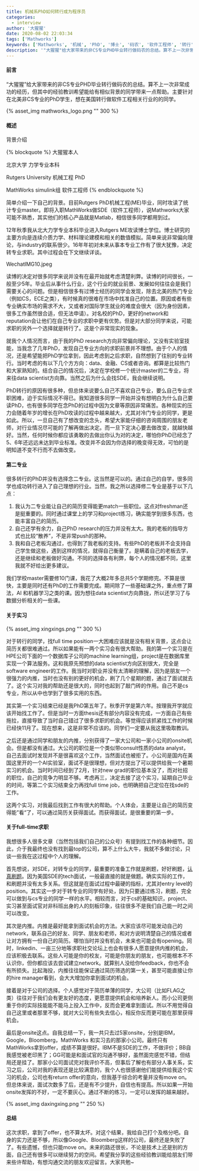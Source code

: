 ```yaml
---
title: 机械系PhD如何转行成为程序员
categories:
  - interview
author: '大猩猩'
date: 2020-08-02 22:03:34
tags: ['Mathworks']
keywords: ['Mathworks', '机械', 'PhD', '博士', '码农', '软件工程师', '转行']
description: '"大猩猩"给大家带来的非CS专业PHD毕业转行做码农的总结。算不上⼀次非常成功的经历，但其中的经验教训希望能给有相似背景的同学带来⼀点帮助。主要针对在北美非CS专业的PhD学⽣，想在美国转行做软件工程相关行业的的同学。'
---
```

#### 前言
“大猩猩”给大家带来的非CS专业PHD毕业转行做码农的总结。算不上⼀次非常成功的经历，但其中的经验教训希望能给有相似背景的同学带来⼀点帮助。主要针对在北美非CS专业的PhD学⽣，想在美国转行做软件工程相关行业的的同学。

{% asset_img mathworks_logo.png "" 300 %}
<!--more-->

#### 概述
背景介绍

{% blockquote %}
大猩猩本人

北京大学 力学专业本科

Rutgers University 机械工程 PhD

MathWorks simulink组 软件工程师
{% endblockquote %}

简单介绍一下自己的背景。目前Rutgers PhD机械工程(ME)毕业，同时攻读了统计专业master。即将入职MathWorks做SDE（软件工程师），说Mathworks大家可能不熟悉，其实他们的核心产品就是Matlab，相信很多同学都用到过。

12年秋季我从北大力学专业本科毕业进入Rutgers ME攻读博士学位。博士研究的主要方向是连续介质力学、材料理论建模和相关的数值模拟。简单来说非常偏向理论，与industry的联系很少。16年年初对未来从事本专业工作有了很大犹豫，决定转专业求职。其中过程会在下文继续详谈。


WechatIMG10.jpeg



读博的决定对很多同学来说并没有在最开始就考虑清楚利弊。读博的时间很长，一般至少5年。毕业后从事什么行业，这个行业的就业前景、发展如何往往会是我们需要关心的问题。但是相信很多有过博士经历的同学会发现，除去北美的热门专业（例如CS，ECE之类），有时候真的很难在市场中找准自己的位置。原因或者有些专业确实市场的需求不大，又或者对国际学生就业的难度会很大（因为身份因素，很多工作虽然很合适，但无法申请）。对名校的PhD，更好的network和reputation会让他们在自己专业的求职中更有优势。但是对大部分同学来说，可能求职的另外一个选择就是转行了。这是个⾮常现实的现象。

就我个人情况而言，由于我的PhD research方向非常偏向理论，又没有实验室技能，当我念了几年PhD，发现自己专业方向的求职前景并不理想。由于个人的情况，还是希望能把PhD学位拿到，因此考虑到之后求职，自然想到了往别的专业转行。当时考虑的有以下几个⽅方向：data、金融、CS或者咨询。都算是比较热门和大家熟知的。结合自己的情况后，决定在学校修一个统计master的二专业，将来往data scientist方向靠。当然之后为什么会找SDE，我会继续说明。

PhD转行的原因有很多种，但总体来说要么自己不喜欢自己专业，要么⾃己专业求职困难，迫于实际情况不得已。我知道很多同学一开始并没有想明白为什么自己要读PhD，也有很多同学在念PhD的过程中因为文章等原因非常痛苦。各种现实的压力会随着年岁的增长在PhD攻读的过程中越来越大，尤其对冷门专业的同学，更是如此。所以，一旦自己有了想改变的念头，希望大家能仔细的咨询周围的朋友老师，对行业情况尽可能的了解再做出决定。而一旦下定决心要去做改变，就越快越好。当然，任何时候你都应该勇敢的去做出你认为对的决定，哪怕你PhD已经念了5、6年还远远未达到毕业标准。改变并不会因为你选择的晚变得无效，可怕的是明知道不变不行而不去做改变。

#### 第二专业
很多转行的PhD并没有选择念二专业。这当然是可以的。通过自己的⾃学，很多同学也成功转行进入了自己理想的行业。当然，我之所以选择修二专业是基于以下几点：
1. 我认为二专业能让自己的简历变得能更match一些职位。这点对freshman还是挺重要的。同时通过课堂上的学习和project练习，确实能学到很多东西，也能丰富自己的简历。
2. 自己还学有余力，自己PhD research的压力并没有太大。我的老板的指导方式也比较“散养”，不是非常push的那种。
3. 我和自⼰老板沟通过，也得到了我老板的支持。有些PhD的老板并不会支持自己学生做这些，遇到这样的情况，就得自⼰衡量了。是瞒着自己的老板去学，还是继续和老板做好沟通。不同的选择各有利弊，每个人的情况都不同，这里我就不好给出更多建议。

我们学校master需要修10门课，我花了大概2年多总共5个学期修完。不算是很快，主要是同时还有PhD的工作需要完成。期间除了一些基础课之外，重点修了算法，AI 和机器学习之类的课。因为想往data scientist方向靠拢，所以还学习了与数据分析相关的一些课。

#### 关于实习
{% asset_img xingxings.png "" 300 %}

对于转行的同学，找full time position一大困难应该就是没有相关背景，这点会让简历关都很难通过。所以如果能有一两个实习会有很大帮助。我的第一个实习是在HPE公司下面的一个数据库子公司的machine learning组，project是在数据库里实现一个算法服务。这和我原先预想的data scientist方向区别很大，完全是software engineer的工作。我当时对职业并没有太清晰的理解，因为是朋友⼀个很强力的内推，当时也没有别的更好的机会，刷了几个星期的题，通过了面试就去了。这个实习对我的帮助还是很大的，同时也起到了敲门砖的作用。自⼰不是cs专业，所以从中也学到了很多实用的东西。

其实第一个实习结束已经是我PhD第五年了。秋季开学是第六年。按理我开学就应该开始找工作了。但是当时一方⾯thesis还有部分内容没有完成，一方面自己有些拖拉，直接导致了当时自己错过了很多求职的机会。等觉得应该抓紧找工作的时候已经快11月了。现在想来，这是非常不应该的。同学们⼀定要从我这里吸取教训。

之后还是通过同学和朋友的内推，分别获得了一家大公司和一家小公司的onsite机会。但是都没有通过。大公司的职位是一个类似带consult性质的data analyst，自己去面试时发现并不是很喜欢这个工作，当然面试也被拒了。小公司是国内在美国这里开的一个AI实验室，面试不是很理想，但对方提出了可以提供给我一个暑期实习的机会。当时时间已经到了2⽉，针对new grad的职位基本没了，而对社招的职位，自⼰的竞争力明显不够。考虑再三，决定去接了这个实习，延期自⼰毕业的时间，等第二个实习结束全力再找full time job，也明确把自己定位在找sde的工作。

这两个实习，对我最后找到工作有很大的帮助。个人体会，主要是让自⼰的简历变得能”看“了，可以通过简历关获得面试。而获得面试，是很重要的第一步。

#### 关于full-time求职
我想很多人很多文章（当然包括我们自己的公众号）有提到找工作的各种细节。因此，介于我最终也没有找到最top的公司，算不上什么大牛，我就不多做讨论，只谈一些我在这过程中个人的理解。

首先想说，对SDE，对转专业的同学，最重要的准备工作就是刷题，好好刷题，[认真刷题](/categories/leetcode)。因为美国SDE的tech面试，一般最直接的就是做题。确实实际的工作，和刷题并没有太多关系。但这就是在面试过程中最硬的指标，尤其对entry level的position。其实这一步对于转专业的同学有好处，因为只要通过练习，刷题，完全可以做到与cs专业的同学一样的水平。相较而言，对于cs的基础知识，project、实习甚至面试官对非科班出身的人的刻板印象，往往很多不是我们自己能一时之间可以改变。

其次是内推。内推是最好能拿到面试机会的方法。大家应该尽可能发动自己的network，联系自己的好友、同学、朋友和老师，和对方说明清楚自己的情况或者让对方拥有一份自己的简历。哪怕当时并没有机会，未来也可能会有opening。同时，linkedin、一亩三分地等求职社交论坛上也会有很多人愿意提供内推的机会，应该积极去联系。这些人可能是你的校友，可能是你朋友的朋友，也可能根本不不认识你，但你都应该去尝试建立network。就算别⼈没给你feedback，你也不会有所损失。比起海投，内推往往能保证通过简历筛选的第一关，甚至可能直接让你的hire manager看到，会大大增加你拿到面试的机会。

接着是对于公司的选择。个人感觉对于简历单薄的同学，大公司（比如FLAG之类）往往对于我们会有更友好的态度，更愿意提供机会和培养新人。而小公司更侧重于你的实际技能能不能马上投入工作中，反而会更难拿到面试。所以不用觉得⾃自己这里或者那里不够，就对大公司有些失去信心，相反你反而更可能在那里获得机会。

最后是onsite这点。自我总结一下，我一共只去过5家onsite，分别是IBM，Google，Bloomberg，MathWorks 和实习去的那家小公司。最终只有MathWorks拿到offer，成绩不算是很好。IBM不是SDE的工作，不做评价；BB自我感觉被老印黑了；GG可能是和面试官的沟通不够好，虽然面完感觉不错，但结局还是挂了。那家小公司面试完对我评价不高，但事后了解也有部分人事关系，实习之后，公司对我的表现还是比较满意的，我个人也很感谢他们能提供给我这个实习的机会，公司也有return offer的意向，但我基于综合的考量并没有move on。但总体来说，面试次数多了后，还是有不少提升，自信也有提高。所以如果一开始onsite发挥的不好，一定不要灰⼼。通过不断的练习，一定可以发挥的越来越好。

{% asset_img daxingxing.png "" 250 %}

#### 总结
这次求职，拿到了offer，也不算太坏。对这个结果，我给自⼰打个及格分吧。自身的实力还是不够，所以像Google、Bloomberg这样的公司，最终还是失败了了。有些遗憾，但也只能move on。未来的路还很长，不论是技术上还是别的方面，自己还有很多可以继续努力的空间。希望我分享的这些经验教训能给朋友们带来些许帮助，有想沟通交流的朋友欢迎留言。大家共勉~